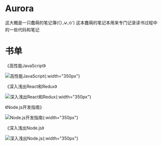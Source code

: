# Aurora
这大概是一只蠢萌的笔记簿(́⊙◞౪◟⊙‵)
这本蠢萌的笔记本用来专门记录读书过程中的一些代码和笔记

# 书单

《高性能JavaScript》

![高性能JavaScript](http://m.qpic.cn/psb?/V10ZHE9M4DB6nN/iHmjE2*LYzILsHb*EsnL6J6O2FsPSbv7wKpt.lfuvhA!/b/dEIBAAAAAAAA&bo=XgFeAV4BXgERGS4!&rf=viewer_4){:width="350px"}

《深入浅出React和Redux》

![深入浅出React和Redux](http://m.qpic.cn/psb?/V10ZHE9M4DB6nN/tELFW8HBB1klaXfnuRR6bTOUpci4cS9.myRWUm0NrnA!/b/dEMBAAAAAAAA&bo=IAMgAyADIAMRGS4!&rf=viewer_4){:width="350px"}

《Node.js开发指南》

![Node.js开发指南](http://m.qpic.cn/psb?/V10ZHE9M4DB6nN/q8i3UXqzT5L9G.lW5GKIwpOx*V18hNCP0jUy4cAnc5I!/b/dEIBAAAAAAAA&bo=OARzBYoIBwsRGeo!&rf=viewer_4){:width="350px"}

《深入浅出Node.js》

![深入浅出Node.js](http://m.qpic.cn/psb?/V10ZHE9M4DB6nN/MmjDHp8dxsKOg2ycAKRZD628hF.WpsuG6EJM*R4PdKk!/b/dGgBAAAAAAAA&bo=XgFeAV4BXgERGS4!&rf=viewer_4){:width="350px"}
